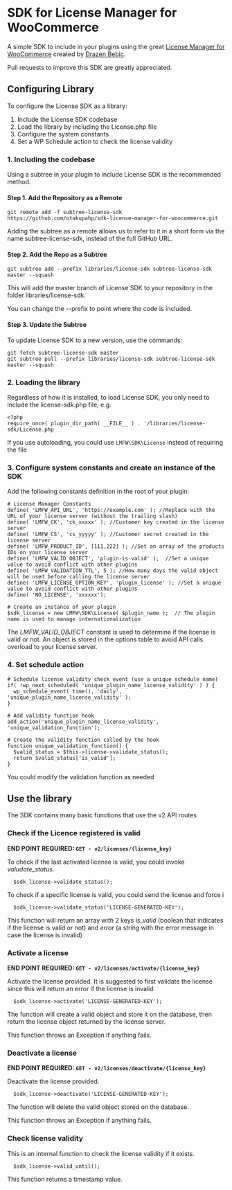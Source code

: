 # SDK for License Manager for WooCommerce
A simple SDK to include in your plugins using the great [License Manager for WooCommerce](https://github.com/drazenbebic/license-manager-for-woocommerce) created by [Drazen Bebic](https://github.com/drazenbebic).

Pull requests to improve this SDK are greatly appreciated.

## Configuring Library

To configure the License SDK as a library:

 1. Include the License SDK codebase
 2. Load the library by including the License.php file
 3. Configure the system constants
 4. Set a WP Schedule action to check the license validity

### 1. Including the codebase

Using a subtree in your plugin to include License SDK is the recommended method.

#### Step 1. Add the Repository as a Remote

```
git remote add -f subtree-license-sdk https://github.com/otakupahp/sdk-license-manager-for-woocommerce.git
```

Adding the subtree as a remote allows us to refer to it in a short form via the name subtree-license-sdk, instead of the full GitHub URL.

#### Step 2. Add the Repo as a Subtree

```
git subtree add --prefix libraries/license-sdk subtree-license-sdk master --squash
```

This will add the master branch of License SDK to your repository in the folder libraries/license-sdk.

You can change the --prefix to point where the code is included.

#### Step 3. Update the Subtree

To update License SDK to a new version, use the commands:

```
git fetch subtree-license-sdk master
git subtree pull --prefix libraries/license-sdk subtree-license-sdk master --squash
```

### 2. Loading the library

Regardless of how it is installed, to load License SDK, you only need to include the license-sdk.php file, e.g.

```
<?php
require_once( plugin_dir_path( __FILE__ ) . '/libraries/license-sdk/License.php
```

If you use autoloading, you could use `LMFW\SDK\License` instead of requiring the file

### 3. Configure system constants and create an instance of the SDK

Add the following constants definition in the root of your plugin:

```
# License Manager Constants
define( 'LMFW_API_URL', 'https://example.com' ); //Replace with the URL of your license server (without the trailing slash)
define( 'LMFW_CK', 'ck_xxxxx' ); //Customer key created in the license server
define( 'LMFW_CS', 'cs_yyyyy' ); //Customer secret created in the license server
define( 'LMFW_PRODUCT_ID', [111,222] ); //Set an array of the products IDs on your license server
define( 'LMFW_VALID_OBJECT', 'plugin-is-valid' );  //Set a unique value to avoid conflict with other plugins
define( 'LMFW_VALIDATION_TTL', 5 ); //How many days the valid object will be used before calling the license server
define( 'LMFW_LICENSE_OPTION_KEY', 'plugin_license' ); //Set a unique value to avoid conflict with other plugins
define( 'NO_LICENSE', 'xxxxxx');

# Create an instance of your plugin
$sdk_license = new LMFW\SDK\License( $plugin_name );  // The plugin name is used to manage internationalization
```

The *LMFW_VALID_OBJECT* constant is used to determine if the license is valid or not. An object is stored in the options table to avoid API calls overload to your license server. 

### 4. Set schedule action

```
# Schedule license validity check event (use a unique schedule name)
if( !wp_next_scheduled( 'unique_plugin_name_license_validity' ) ) {
  wp_schedule_event( time(), 'daily', 'unique_plugin_name_license_validity' );
}

# Add validity function hook
add_action('unique_plugin_name_license_validity', 'unique_validation_function');

# Create the validity function called by the hook
function unique_validation_function() {
  $valid_status = $this->license->validate_status();
  return $valid_status['is_valid'];
}
```

You could modify the validation function as needed

## Use the library

The SDK contains many basic functions that use the v2 API routes

### Check if the Licence registered is valid

**END POINT REQUIRED: `GET - v2/licenses/{license_key}`**

To check if the last activated license is valid, you could invoke *valudate_status*.

```
  $sdk_license->validate_status();
```

To check if a specific license is valid, you could send the license and force i

```
  $sdk_license->validate_status('LICENSE-GENERATED-KEY');
```

This function will return an array with 2 keys *is_valid* (boolean that indicates if the license is valid or not) and *error* (a string with the error message in case the license is invalid)


### Activate a license

**END POINT REQUIRED: `GET - v2/licenses/activate/{license_key}`**

Activate the license provided. It is suggested to first validate the license since this will return an error if the license is invalid.

```
  $sdk_license->activate('LICENSE-GENERATED-KEY');
```

The function will create a valid object and store it on the database, then return the license object returned by the license server.

This function throws an Exception if anything fails.

### Deactivate a license

**END POINT REQUIRED: `GET - v2/licenses/deactivate/{license_key}`**

Deactivate the license provided.

```
  $sdk_license->deactivate('LICENSE-GENERATED-KEY');
```

The function will delete the valid object stored on the database.

This function throws an Exception if anything fails.

### Check license validity

This is an internal function to check the license validity if it exists.

```
  $sdk_license->valid_until();
```

This function returns a timestamp value.

